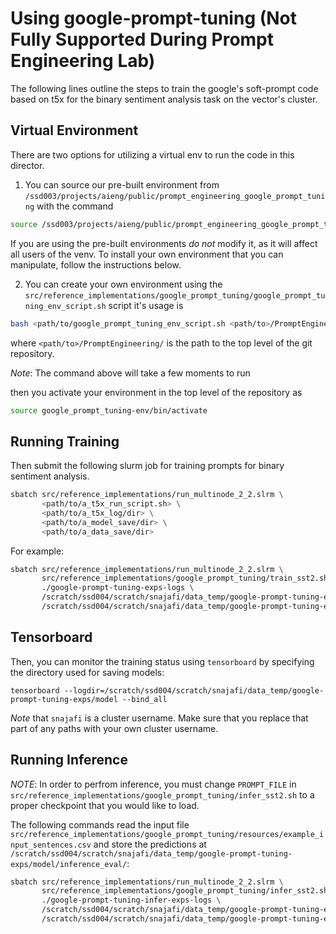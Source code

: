# Using google-prompt-tuning (Not Fully Supported During Prompt Engineering Lab)

The following lines outline the steps to train the google's soft-prompt code based on t5x for the binary sentiment analysis task on the vector's cluster.

## Virtual Environment

There are two options for utilizing a virtual env to run the code in this director. 
1) You can source our pre-built environment from `/ssd003/projects/aieng/public/prompt_engineering_google_prompt_tuning` with the command
```bash
source /ssd003/projects/aieng/public/prompt_engineering_google_prompt_tuning/bin/activate
```
If you are using the pre-built environments *do not* modify it, as it will affect all users of the venv. To install your own environment that you can manipulate, follow the instructions below.

2) You can create your own environment using the `src/reference_implementations/google_prompt_tuning/google_prompt_tuning_env_script.sh` script it's usage is 
```bash
bash <path/to/google_prompt_tuning_env_script.sh <path/to>/PromptEngineering/
```
where `<path/to>/PromptEngineering/` is the path to the top level of the git repository.

*Note*: The command above will take a few moments to run

then you activate your environment in the top level of the repository as
```bash
source google_prompt_tuning-env/bin/activate
```

## Running Training

Then submit the following slurm job for training prompts for binary sentiment analysis.
```bash
sbatch src/reference_implementations/run_multinode_2_2.slrm \
       <path/to/a_t5x_run_script.sh> \
       <path/to/a_t5x_log/dir> \
       <path/to/a_model_save/dir> \
       <path/to/a_data_save/dir>
```

For example:
```bash
sbatch src/reference_implementations/run_multinode_2_2.slrm \
       src/reference_implementations/google_prompt_tuning/train_sst2.sh \
       ./google-prompt-tuning-exps-logs \
       /scratch/ssd004/scratch/snajafi/data_temp/google-prompt-tuning-exps/model \
       /scratch/ssd004/scratch/snajafi/data_temp/google-prompt-tuning-exps/data
```

## Tensorboard

Then, you can monitor the training status using `tensorboard` by specifying the directory used for saving models:
```
tensorboard --logdir=/scratch/ssd004/scratch/snajafi/data_temp/google-prompt-tuning-exps/model --bind_all
```

*Note* that `snajafi` is a cluster username. Make sure that you replace that part of any paths with your own cluster username.

## Running Inference

*NOTE*: In order to perfrom inference, you must change `PROMPT_FILE` in `src/reference_implementations/google_prompt_tuning/infer_sst2.sh` to a proper checkpoint that you would like to load.

The following commands read the input file `src/reference_implementations/google_prompt_tuning/resources/example_input_sentences.csv` and store the predictions at `/scratch/ssd004/scratch/snajafi/data_temp/google-prompt-tuning-exps/model/inference_eval/`:
```bash
sbatch src/reference_implementations/run_multinode_2_2.slrm \
       src/reference_implementations/google_prompt_tuning/infer_sst2.sh \
       ./google-prompt-tuning-infer-exps-logs \
       /scratch/ssd004/scratch/snajafi/data_temp/google-prompt-tuning-exps/model \
       /scratch/ssd004/scratch/snajafi/data_temp/google-prompt-tuning-exps/data/infer
```
